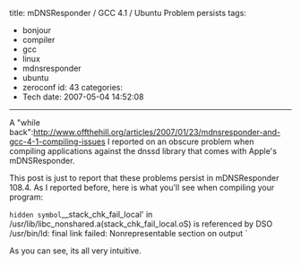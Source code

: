 title: mDNSResponder / GCC 4.1 / Ubuntu Problem persists
tags:
  - bonjour
  - compiler
  - gcc
  - linux
  - mdnsresponder
  - ubuntu
  - zeroconf
id: 43
categories:
  - Tech
date: 2007-05-04 14:52:08
---

A "while back":http://www.offthehill.org/articles/2007/01/23/mdnsresponder-and-gcc-4-1-compiling-issues
I reported on an obscure problem when compiling applications against the dnssd library that comes with Apple's mDNSResponder.

This post is just to report that these problems persist in mDNSResponder 108.4\. As I reported before, here is what you'll see when compiling your program:

`
hidden symbol `__stack_chk_fail_local'
in /usr/lib/libc_nonshared.a(stack_chk_fail_local.oS) is referenced by DSO
/usr/bin/ld: final link failed: Nonrepresentable section on output
`

As you can see, its all very intuitive.
